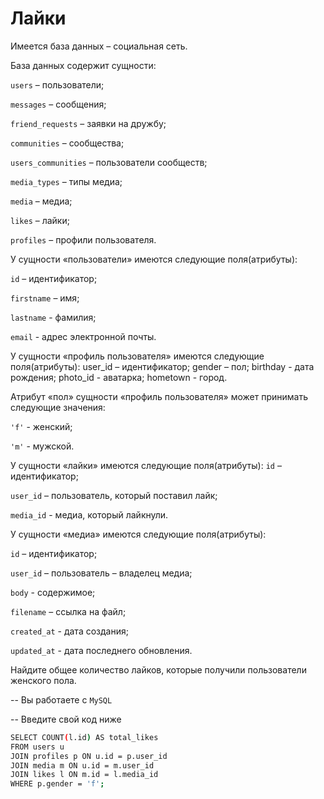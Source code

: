 # Лайки

Имеется база данных – социальная сеть.

База данных содержит сущности:

`users` – пользователи;

`messages` – сообщения;

`friend_requests` – заявки на дружбу;

`communities` – сообщества;

`users_communities` – пользователи сообществ;

`media_types` – типы медиа;

`media` – медиа;

`likes` – лайки;

`profiles` – профили пользователя.

У сущности «пользователи» имеются следующие поля(атрибуты):

`id` – идентификатор;

`firstname` – имя;

`lastname` - фамилия;

`email` - адрес электронной почты.

У сущности «профиль пользователя» имеются следующие поля(атрибуты):
user_id – идентификатор;
gender – пол;
birthday - дата рождения;
photo_id - аватарка;
hometown - город.

Атрибут «пол» сущности «профиль пользователя» может принимать следующие значения:

`'f'` - женский;

`'m'` - мужской.

У сущности «лайки» имеются следующие поля(атрибуты):
`id` – идентификатор;

`user_id` – пользователь, который поставил лайк;

`media_id` - медиа, который лайкнули.

У сущности «медиа» имеются следующие поля(атрибуты):

`id` – идентификатор;

`user_id` – пользователь – владелец медиа;

`body` - содержимое;

`filename` – ссылка на файл;

`created_at` - дата создания;

`updated_at` - дата последнего обновления.

Найдите общее количество лайков, которые получили пользователи женского пола.


-- Вы работаете с `MySQL`

-- Введите свой код ниже
```sh
SELECT COUNT(l.id) AS total_likes
FROM users u
JOIN profiles p ON u.id = p.user_id
JOIN media m ON u.id = m.user_id
JOIN likes l ON m.id = l.media_id
WHERE p.gender = 'f';
```


